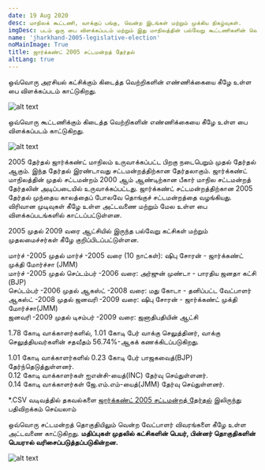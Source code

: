 ```yaml
---
date: 19 Aug 2020
desc: மாநிலக் கூட்டணி, வாக்குப் பங்கு, வென்ற இடங்கள் மற்றும் முக்கிய நிகழ்வுகள்.
imgDesc: படம் ஒரு பை விளக்கப்படம் மற்றும் இது மாநிலத்தின் பல்வேறு கூட்டணிகளின் வெற்றிகளின் எண்ணிக்கையைக் காட்டுகிறது.
name: 'jharkhand-2005-legislative-election'
noMainImage: True
title: ஜார்க்கண்ட் 2005 சட்டமன்றத் தேர்தல்
altLang: true
---
```


ஒவ்வொரு அரசியல் கட்சிக்கும் கிடைத்த வெற்றிகளின் எண்ணிக்கையை கீழே உள்ள பை விளக்கப்படம் காட்டுகிறது.  

<img src="/politics/jharkhand-2005-legislative-election/jh-2005-election-1.png" alt="alt text" class="blogs_image">

ஒவ்வொரு கூட்டணிக்கும் கிடைத்த வெற்றிகளின் எண்ணிக்கையை கீழே உள்ள பை விளக்கப்படம் காட்டுகிறது.  

<img src="/politics/jharkhand-2005-legislative-election/jh-2005-election-2.png" alt="alt text" class="blogs_image">

2005 தேர்தல் ஜார்க்கண்ட் மாநிலம் உருவாக்கப்பட்ட பிறகு நடைபெறும் முதல் தேர்தல் ஆகும். இந்த தேர்தல் இரண்டாவது சட்டமன்றத்திற்கான தேர்தலாகும். ஜார்க்கண்ட் மாநிலத்தின் முதல் சட்டமன்றம் 2000 ஆம் ஆண்டிற்கான பீகார் மாநில சட்டமன்றத் தேர்தலின் அடிப்படையில் உருவாக்கப்பட்டது. ஜார்க்கண்ட் சட்டமன்றத்திற்கான 2005 தேர்தல் முந்தைய காலத்தைப் போலவே தொங்குச் சட்டமன்றத்தை வழங்கியது. விரிவான முடிவுகள் கீழே உள்ள அட்டவணை மற்றும் மேல உள்ள பை  விளக்கப்படங்களில் காட்டப்பட்டுள்ளன.

2005 முதல் 2009 வரை ஆட்சியில் இருந்த பல்வேறு கட்சிகள் மற்றும் முதலமைச்சர்கள் கீழே குறிப்பிடப்பட்டுள்ளன.  

மார்ச் -2005 முதல் மார்ச் -2005 வரை (10 நாட்கள்): ஷிபு சோரன் - ஜார்க்கண்ட் முக்தி மோர்ச்சா (JMM)  
மார்ச் -2005 முதல் செப்டம்பர் -2006 வரை: அர்ஜுன் முண்டா - பாரதிய ஜனதா கட்சி (BJP)  
செப்டம்பர் -2006 முதல் ஆகஸ்ட் -2008 வரை: மது கோடா - தனிப்பட்ட வேட்பாளர்  
ஆகஸ்ட் -2008 முதல் ஜனவரி -2009 வரை: ஷிபு சோரன் - ஜார்க்கண்ட் முக்தி மோர்ச்சா(JMM)  
ஜனவரி -2009 முதல் டிசம்பர் -2009 வரை: ஜனாதிபதியின் ஆட்சி  

1.78 கோடி வாக்காளர்களில், 1.01 கோடி பேர் வாக்கு செலுத்தினர், வாக்கு செலுத்தியவர்களின் சதவீதம் 56.74%-ஆகக் கணக்கிடப்படுகிறது.   

1.01 கோடி வாக்காளர்களில் 0.23 கோடி பேர் பாஜகவைத்(BJP) தேர்ந்தெடுத்துள்ளனர்.   
0.12 கோடி வாக்காளர்கள் ஐஎன்சி-யைத்(INC) தேர்வு செய்துள்ளனர்.   
0.14 கோடி வாக்காளர்கள் ஜே.எம்.எம்-யைத்(JMM) தேர்வு செய்துள்ளனர்.  

\*.CSV வடிவத்தில் தகவல்களை [ஜார்க்கண்ட் 2005 சட்டமன்றத் தேர்தல்](http://thedatatalks.in/datas/politics/jharkhand-2005-legislative-election.csv) இலிருந்து பதிவிறக்கம் செய்யலாம்

ஒவ்வொரு சட்டமன்றத் தொகுதியிலும் வென்ற வேட்பாளர் விவரங்களை கீழே உள்ள அட்டவணை காட்டுகிறது.
**மதிப்புகள் முதலில் கட்சிகளின் பெயர், பின்னர் தொகுதிகளின் பெயரால் வரிசைப்படுத்தப்படுகின்றன.**

<img src="/politics/jharkhand-2005-legislative-election/jh-2005-election-3.png" alt="alt text" class="blogs_image">


<style>

</style>
